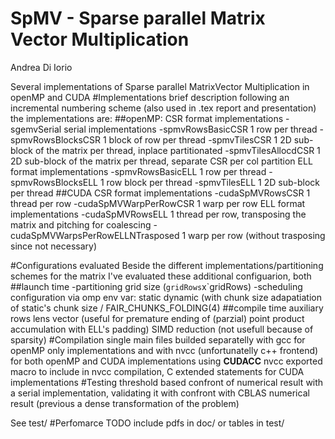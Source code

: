 SpMV - Sparse parallel Matrix Vector Multiplication
========================================================
Andrea Di Iorio


Several implementations of Sparse parallel MatrixVector Multiplication in openMP and CUDA
#Implementations brief description
following an incremental numbering scheme (also used in .tex report and presentation)
the implementations are:
##openMP:
  CSR format implementations
    -sgemvSerial			serial implementations
    -spmvRowsBasicCSR		1 row per thread
    -spmvRowsBlocksCSR		1 block of row per thread
    -spmvTilesCSR			1 2D sub-block of the matrix per thread, inplace partitionated
    -spmvTilesAllocdCSR		1 2D sub-block of the matrix per thread, separate CSR per col partition
  ELL format implementations
    -spmvRowsBasicELL		1 row per thread
    -spmvRowsBlocksELL		1 row block per thread
    -spmvTilesELL			1 2D sub-block per thread
##CUDA
  CSR format implementations
	-cudaSpMVRowsCSR		1 thread per row
	-cudaSpMVWarpPerRowCSR  1 warp per row
  ELL format implementations
	-cudaSpMVRowsELL		1 thread per row, transposing the matrix and pitching for coalescing
	-cudaSpMVWarpsPerRowELLNTrasposed	1 warp per row (without trasposing since not necessary)

#Configurations evaluated
Beside the different implementations/partitioning schemes for the matrix
I've evaluated these additional configuarion, both 
##launch time 
-partitioning grid size (`gridRows`x`gridRows)
-scheduling configuration via omp env var:
	static
	dynamic (with chunk size adapatiation of static's chunk size / FAIR_CHUNKS_FOLDING(4)
##compile time
auxiliary rows lens vector (useful for premature ending of (parzial) point product accumulation with ELL's padding)
SIMD reduction (not usefull because of sparsity)
#Compilation
single main files builded separatelly with gcc for openMP only implementations
and with nvcc (unfortunatelly c++ frontend) for both openMP and CUDA implementations 
using __CUDACC__ nvcc exported macro to include in nvcc compilation, C extended statements for CUDA implementations
#Testing
threshold based confront of numerical result with a serial implementation, 
validating it with confront with CBLAS numerical result (previous a dense transformation of the problem)

See test/
#Perfomarce
TODO include pdfs in doc/ or tables in test/
